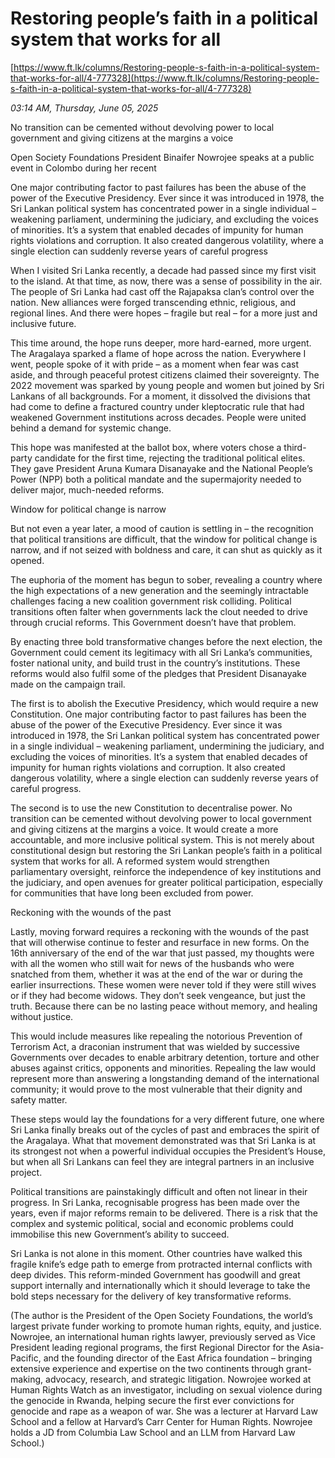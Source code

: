 # Restoring people’s  faith in a political system that works for all

[https://www.ft.lk/columns/Restoring-people-s-faith-in-a-political-system-that-works-for-all/4-777328](https://www.ft.lk/columns/Restoring-people-s-faith-in-a-political-system-that-works-for-all/4-777328)

*03:14 AM, Thursday, June 05, 2025*

No transition can be cemented without devolving power to local government and giving citizens at the margins a voice

Open Society Foundations President Binaifer Nowrojee speaks at a public event in Colombo during her recent

One major contributing factor to past failures has been the abuse of the power of the Executive Presidency. Ever since it was introduced in 1978, the Sri Lankan political system has concentrated power in a single individual – weakening parliament, undermining the judiciary, and excluding the voices of minorities. It’s a system that enabled decades of impunity for human rights violations and corruption. It also created dangerous volatility, where a single election can suddenly reverse years of careful progress

When I visited Sri Lanka recently, a decade had passed since my first visit to the island. At that time, as now, there was a sense of possibility in the air. The people of Sri Lanka had cast off the Rajapaksa clan’s control over the nation. New alliances were forged transcending ethnic, religious, and regional lines. And there were hopes – fragile but real – for a more just and inclusive future.

This time around, the hope runs deeper, more hard-earned, more urgent. The Aragalaya sparked a flame of hope across the nation. Everywhere I went, people spoke of it with pride – as a moment when fear was cast aside, and through peaceful protest citizens claimed their sovereignty. The 2022 movement was sparked by young people and women but joined by Sri Lankans of all backgrounds. For a moment, it dissolved the divisions that had come to define a fractured country under kleptocratic rule that had weakened Government institutions across decades. People were united behind a demand for systemic change.

This hope was manifested at the ballot box, where voters chose a third-party candidate for the first time, rejecting the traditional political elites. They gave President Aruna Kumara Disanayake and the National People’s Power (NPP) both a political mandate and the supermajority needed to deliver major, much-needed reforms.

Window for political change is narrow

But not even a year later, a mood of caution is settling in – the recognition that political transitions are difficult, that the window for political change is narrow, and if not seized with boldness and care, it can shut as quickly as it opened.

The euphoria of the moment has begun to sober, revealing a country where the high expectations of a new generation and the seemingly intractable challenges facing a new coalition government risk colliding. Political transitions often falter when governments lack the clout needed to drive through crucial reforms. This Government doesn’t have that problem.

By enacting three bold transformative changes before the next election, the Government could cement its legitimacy with all Sri Lanka’s communities, foster national unity, and build trust in the country’s institutions. These reforms would also fulfil some of the pledges that President Disanayake made on the campaign trail.

The first is to abolish the Executive Presidency, which would require a new Constitution. One major contributing factor to past failures has been the abuse of the power of the Executive Presidency. Ever since it was introduced in 1978, the Sri Lankan political system has concentrated power in a single individual – weakening parliament, undermining the judiciary, and excluding the voices of minorities. It’s a system that enabled decades of impunity for human rights violations and corruption. It also created dangerous volatility, where a single election can suddenly reverse years of careful progress.

The second is to use the new Constitution to decentralise power. No transition can be cemented without devolving power to local government and giving citizens at the margins a voice. It would create a more accountable, and more inclusive political system. This is not merely about constitutional design but restoring the Sri Lankan people’s faith in a political system that works for all. A reformed system would strengthen parliamentary oversight, reinforce the independence of key institutions and the judiciary, and open avenues for greater political participation, especially for communities that have long been excluded from power.

Reckoning with the wounds of the past

Lastly, moving forward requires a reckoning with the wounds of the past that will otherwise continue to fester and resurface in new forms. On the 16th anniversary of the end of the war that just passed, my thoughts were with all the women who still wait for news of the husbands who were snatched from them, whether it was at the end of the war or during the earlier insurrections. These women were never told if they were still wives or if they had become widows. They don’t seek vengeance, but just the truth. Because there can be no lasting peace without memory, and healing without justice.

This would include measures like repealing the notorious Prevention of Terrorism Act, a draconian instrument that was wielded by successive Governments over decades to enable arbitrary detention, torture and other abuses against critics, opponents and minorities. Repealing the law would represent more than answering a longstanding demand of the international community; it would prove to the most vulnerable that their dignity and safety matter.

These steps would lay the foundations for a very different future, one where Sri Lanka finally breaks out of the cycles of past and embraces the spirit of the Aragalaya. What that movement demonstrated was that Sri Lanka is at its strongest not when a powerful individual occupies the President’s House, but when all Sri Lankans can feel they are integral partners in an inclusive project.

Political transitions are painstakingly difficult and often not linear in their progress. In Sri Lanka, recognisable progress has been made over the years, even if major reforms remain to be delivered. There is a risk that the complex and systemic political, social and economic problems could immobilise this new Government’s ability to succeed.

Sri Lanka is not alone in this moment. Other countries have walked this fragile knife’s edge path to emerge from protracted internal conflicts with deep divides. This reform-minded Government has goodwill and great support internally and internationally which it should leverage to take the bold steps necessary for the delivery of key transformative reforms.

(The author is the President of the Open Society Foundations, the world’s largest private funder working to promote human rights, equity, and justice. Nowrojee, an international human rights lawyer, previously served as Vice President leading regional programs, the first Regional Director for the Asia-Pacific, and the founding director of the East Africa foundation – bringing extensive experience and expertise on the two continents through grant-making, advocacy, research, and strategic litigation. Nowrojee worked at Human Rights Watch as an investigator, including on sexual violence during the genocide in Rwanda, helping secure the first ever convictions for genocide and rape as a weapon of war. She was a lecturer at Harvard Law School and a fellow at Harvard’s Carr Center for Human Rights. Nowrojee holds a JD from Columbia Law School and an LLM from Harvard Law School.)

